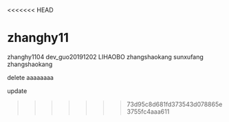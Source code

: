 <<<<<<< HEAD

zhanghy11
=======
zhanghy1104
dev_guo20191202
LIHAOBO
zhangshaokang
sunxufang
zhangshaokang

delete
aaaaaaaa

update
>>>>>>> 73d95c8d681fd373543d078865e3755fc4aaa611
